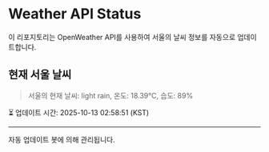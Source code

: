 
# Weather API Status

이 리포지토리는 OpenWeather API를 사용하여 서울의 날씨 정보를 자동으로 업데이트합니다.

## 현재 서울 날씨
> 서울의 현재 날씨: light rain, 온도: 18.39°C, 습도: 89%

⏳ 업데이트 시간: 2025-10-13 02:58:51 (KST)

---
자동 업데이트 봇에 의해 관리됩니다.
